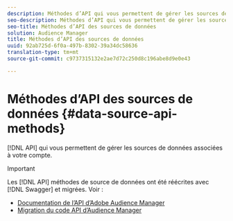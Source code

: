```yaml
---
description: Méthodes d’API qui vous permettent de gérer les sources de données associées à votre compte.
seo-description: Méthodes d’API qui vous permettent de gérer les sources de données associées à votre compte.
seo-title: Méthodes d’API des sources de données
solution: Audience Manager
title: Méthodes d’API des sources de données
uuid: 92ab725d-6f0a-497b-8302-39a34dc58636
translation-type: tm+mt
source-git-commit: c9737315132e2ae7d72c250d8c196abe8d9e0e43

---
```



# Méthodes d’API des sources de données {#data-source-api-methods}

[!DNL API] qui vous permettent de gérer les sources de données associées à votre compte.

<!-- c_rest_data_sources.xml -->

>[!IMPORTANT]
>
>Les [!DNL API] méthodes de source de données ont été réécrites avec [!DNL Swagger] et migrées. Voir :
>
>* [Documentation de l’API d’Adobe Audience Manager](https://bank.demdex.com/portal/swagger/index.html)
>* [Migration du code API d’Audience Manager](../../api/api-swagger-migration.md)
>
